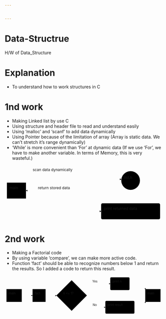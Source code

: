 ```yaml
---


---
```


<h1 id="data-structrue">Data-Structrue</h1>
<p>H/W of Data_Structure</p>
<h1 id="explanation">Explanation</h1>
<ul>
<li>To understand how to work structures in C</li>
</ul>
<h1 id="nd-work">1nd work</h1>
<ul>
<li>Making Linked list by use C</li>
<li>Using structure and header file to read and understand easily</li>
<li>Using ‘malloc’ and ‘scanf’ to add data dynamically</li>
<li>Using Pointer because of the limitation of array (Array is static data. We can’t stretch it’s range dynamically)</li>
<li>‘While’ is more convenient than ‘For’ at dynamic data (If we use ‘For’, we have to make another variable. In terms of Memory, this is very wasteful.)</li>
</ul>
<div class="mermaid"><svg xmlns="http://www.w3.org/2000/svg" id="mermaid-svg-r7VamBlzYKrnkm8r" width="100%" style="max-width: 584.953125px;" viewBox="0 0 584.953125 208.734375"><g transform="translate(-12, -12)"><g class="output"><g class="clusters"></g><g class="edgePaths"><g class="edgePath" style="opacity: 1;"><path class="path" d="M90.828125,92.83251632618888L230.375,39.5L444.9442356626431,64.91447408601444" marker-end="url(#arrowhead7261)" style="fill:none"></path><defs><marker id="arrowhead7261" viewBox="0 0 10 10" refX="9" refY="5" markerUnits="strokeWidth" markerWidth="8" markerHeight="6" orient="auto"><path d="M 0 0 L 10 5 L 0 10 z" class="arrowheadPath" style="stroke-width: 1; stroke-dasharray: 1, 0;"></path></marker></defs></g><g class="edgePath" style="opacity: 1;"><path class="path" d="M445.087571949411,74.15356668337412L230.375,106.3671875L90.828125,106.3671875" marker-end="url(#arrowhead7262)" style="fill:none"></path><defs><marker id="arrowhead7262" viewBox="0 0 10 10" refX="9" refY="5" markerUnits="strokeWidth" markerWidth="8" markerHeight="6" orient="auto"><path d="M 0 0 L 10 5 L 0 10 z" class="arrowheadPath" style="stroke-width: 1; stroke-dasharray: 1, 0;"></path></marker></defs></g><g class="edgePath" style="opacity: 1;"><path class="path" d="M90.828125,121.92597119892834L230.375,183.234375L369.921875,183.234375" marker-end="url(#arrowhead7263)" style="fill:none"></path><defs><marker id="arrowhead7263" viewBox="0 0 10 10" refX="9" refY="5" markerUnits="strokeWidth" markerWidth="8" markerHeight="6" orient="auto"><path d="M 0 0 L 10 5 L 0 10 z" class="arrowheadPath" style="stroke-width: 1; stroke-dasharray: 1, 0;"></path></marker></defs></g></g><g class="edgeLabels"><g class="edgeLabel" transform="translate(230.375,39.5)" style="opacity: 1;"><g transform="translate(-114.546875,-19.5)" class="label"><foreignObject width="229.1015625" height="39"><div xmlns="http://www.w3.org/1999/xhtml" style="display: inline-block; white-space: nowrap;"><span class="edgeLabel">scan data dynamically</span></div></foreignObject></g></g><g class="edgeLabel" transform="translate(230.375,106.3671875)" style="opacity: 1;"><g transform="translate(-95.0234375,-19.5)" class="label"><foreignObject width="190.0546875" height="39"><div xmlns="http://www.w3.org/1999/xhtml" style="display: inline-block; white-space: nowrap;"><span class="edgeLabel">return stored data</span></div></foreignObject></g></g><g class="edgeLabel" transform="" style="opacity: 1;"><g transform="translate(0,0)" class="label"><foreignObject width="0" height="0"><div xmlns="http://www.w3.org/1999/xhtml" style="display: inline-block; white-space: nowrap;"><span class="edgeLabel"></span></div></foreignObject></g></g></g><g class="nodes"><g class="node" id="A" transform="translate(55.4140625,106.3671875)" style="opacity: 1;"><rect rx="0" ry="0" x="-35.4140625" y="-29.5" width="70.828125" height="59"></rect><g class="label" transform="translate(0,0)"><g transform="translate(-25.4140625,-19.5)"><foreignObject width="50.8359375" height="39"><div xmlns="http://www.w3.org/1999/xhtml" style="display: inline-block; white-space: nowrap;">main</div></foreignObject></g></g></g><g class="node" id="B" transform="translate(479.4375,69)" style="opacity: 1;"><circle x="-34.734375" y="-29.5" r="34.734375"></circle><g class="label" transform="translate(0,0)"><g transform="translate(-24.734375,-19.5)"><foreignObject width="49.4765625" height="39"><div xmlns="http://www.w3.org/1999/xhtml" style="display: inline-block; white-space: nowrap;">list.h</div></foreignObject></g></g></g><g class="node" id="D" transform="translate(479.4375,183.234375)" style="opacity: 1;"><rect rx="5" ry="5" x="-109.515625" y="-29.5" width="219.03125" height="59"></rect><g class="label" transform="translate(0,0)"><g transform="translate(-99.515625,-19.5)"><foreignObject width="199.03125" height="39"><div xmlns="http://www.w3.org/1999/xhtml" style="display: inline-block; white-space: nowrap;">print returned data</div></foreignObject></g></g></g></g></g></g></svg></div>
<h1 id="nd-work-1">2nd work</h1>
<ul>
<li>Making a Factorial code</li>
<li>By using variable ‘compare’, we can make more active code.</li>
<li>Function ‘fact’ should be able to recognize numbers below 1 and return the results. So I added a code to return this result.</li>
</ul>
<div class="mermaid"><svg xmlns="http://www.w3.org/2000/svg" id="mermaid-svg-ai3Xw2LIJSp2qeE8" width="100%" style="max-width: 729.75px;" viewBox="0 0 729.75 184"><g transform="translate(-12, -12)"><g class="output"><g class="clusters"></g><g class="edgePaths"><g class="edgePath" style="opacity: 1;"><path class="path" d="M90.828125,104L115.828125,104L140.828125,104" marker-end="url(#arrowhead7289)" style="fill:none"></path><defs><marker id="arrowhead7289" viewBox="0 0 10 10" refX="9" refY="5" markerUnits="strokeWidth" markerWidth="8" markerHeight="6" orient="auto"><path d="M 0 0 L 10 5 L 0 10 z" class="arrowheadPath" style="stroke-width: 1; stroke-dasharray: 1, 0;"></path></marker></defs></g><g class="edgePath" style="opacity: 1;"><path class="path" d="M201.15625,104L226.15625,104L251.65625,104.5" marker-end="url(#arrowhead7290)" style="fill:none"></path><defs><marker id="arrowhead7290" viewBox="0 0 10 10" refX="9" refY="5" markerUnits="strokeWidth" markerWidth="8" markerHeight="6" orient="auto"><path d="M 0 0 L 10 5 L 0 10 z" class="arrowheadPath" style="stroke-width: 1; stroke-dasharray: 1, 0;"></path></marker></defs></g><g class="edgePath" style="opacity: 1;"><path class="path" d="M370.1698920729438,81.54489207294381L435.328125,49.5L500.8125,49.5" marker-end="url(#arrowhead7291)" style="fill:none"></path><defs><marker id="arrowhead7291" viewBox="0 0 10 10" refX="9" refY="5" markerUnits="strokeWidth" markerWidth="8" markerHeight="6" orient="auto"><path d="M 0 0 L 10 5 L 0 10 z" class="arrowheadPath" style="stroke-width: 1; stroke-dasharray: 1, 0;"></path></marker></defs></g><g class="edgePath" style="opacity: 1;"><path class="path" d="M590.140625,49.5L637.921875,49.5L665.634747706422,74.5" marker-end="url(#arrowhead7292)" style="fill:none"></path><defs><marker id="arrowhead7292" viewBox="0 0 10 10" refX="9" refY="5" markerUnits="strokeWidth" markerWidth="8" markerHeight="6" orient="auto"><path d="M 0 0 L 10 5 L 0 10 z" class="arrowheadPath" style="stroke-width: 1; stroke-dasharray: 1, 0;"></path></marker></defs></g><g class="edgePath" style="opacity: 1;"><path class="path" d="M370.1698920729438,127.45510792705619L435.328125,158.5L478.03125,158.5" marker-end="url(#arrowhead7293)" style="fill:none"></path><defs><marker id="arrowhead7293" viewBox="0 0 10 10" refX="9" refY="5" markerUnits="strokeWidth" markerWidth="8" markerHeight="6" orient="auto"><path d="M 0 0 L 10 5 L 0 10 z" class="arrowheadPath" style="stroke-width: 1; stroke-dasharray: 1, 0;"></path></marker></defs></g><g class="edgePath" style="opacity: 1;"><path class="path" d="M612.921875,158.5L637.921875,158.5L665.634747706422,133.5" marker-end="url(#arrowhead7294)" style="fill:none"></path><defs><marker id="arrowhead7294" viewBox="0 0 10 10" refX="9" refY="5" markerUnits="strokeWidth" markerWidth="8" markerHeight="6" orient="auto"><path d="M 0 0 L 10 5 L 0 10 z" class="arrowheadPath" style="stroke-width: 1; stroke-dasharray: 1, 0;"></path></marker></defs></g></g><g class="edgeLabels"><g class="edgeLabel" transform="" style="opacity: 1;"><g transform="translate(0,0)" class="label"><foreignObject width="0" height="0"><div xmlns="http://www.w3.org/1999/xhtml" style="display: inline-block; white-space: nowrap;"><span class="edgeLabel"></span></div></foreignObject></g></g><g class="edgeLabel" transform="" style="opacity: 1;"><g transform="translate(0,0)" class="label"><foreignObject width="0" height="0"><div xmlns="http://www.w3.org/1999/xhtml" style="display: inline-block; white-space: nowrap;"><span class="edgeLabel"></span></div></foreignObject></g></g><g class="edgeLabel" transform="translate(435.328125,49.5)" style="opacity: 1;"><g transform="translate(-17.703125,-19.5)" class="label"><foreignObject width="35.4140625" height="39"><div xmlns="http://www.w3.org/1999/xhtml" style="display: inline-block; white-space: nowrap;"><span class="edgeLabel">Yes</span></div></foreignObject></g></g><g class="edgeLabel" transform="" style="opacity: 1;"><g transform="translate(0,0)" class="label"><foreignObject width="0" height="0"><div xmlns="http://www.w3.org/1999/xhtml" style="display: inline-block; white-space: nowrap;"><span class="edgeLabel"></span></div></foreignObject></g></g><g class="edgeLabel" transform="translate(435.328125,158.5)" style="opacity: 1;"><g transform="translate(-15.78125,-19.5)" class="label"><foreignObject width="31.5703125" height="39"><div xmlns="http://www.w3.org/1999/xhtml" style="display: inline-block; white-space: nowrap;"><span class="edgeLabel">No</span></div></foreignObject></g></g><g class="edgeLabel" transform="" style="opacity: 1;"><g transform="translate(0,0)" class="label"><foreignObject width="0" height="0"><div xmlns="http://www.w3.org/1999/xhtml" style="display: inline-block; white-space: nowrap;"><span class="edgeLabel"></span></div></foreignObject></g></g></g><g class="nodes"><g class="node" id="A" transform="translate(55.4140625,104)" style="opacity: 1;"><rect rx="0" ry="0" x="-35.4140625" y="-29.5" width="70.828125" height="59"></rect><g class="label" transform="translate(0,0)"><g transform="translate(-25.4140625,-19.5)"><foreignObject width="50.8359375" height="39"><div xmlns="http://www.w3.org/1999/xhtml" style="display: inline-block; white-space: nowrap;">main</div></foreignObject></g></g></g><g class="node" id="B" transform="translate(170.9921875,104)" style="opacity: 1;"><rect rx="0" ry="0" x="-30.1640625" y="-29.5" width="60.328125" height="59"></rect><g class="label" transform="translate(0,0)"><g transform="translate(-20.1640625,-19.5)"><foreignObject width="40.3359375" height="39"><div xmlns="http://www.w3.org/1999/xhtml" style="display: inline-block; white-space: nowrap;">fact</div></foreignObject></g></g></g><g class="node" id="C" transform="translate(321.890625,104)" style="opacity: 1;"><polygon points="70.734375,0 141.46875,-70.734375 70.734375,-141.46875 0,-70.734375" rx="5" ry="5" transform="translate(-70.734375,70.734375)"></polygon><g class="label" transform="translate(0,0)"><g transform="translate(-39.09375,-19.5)"><foreignObject width="78.1875" height="39"><div xmlns="http://www.w3.org/1999/xhtml" style="display: inline-block; white-space: nowrap;">n &lt;= 1?</div></foreignObject></g></g></g><g class="node" id="D" transform="translate(545.4765625,49.5)" style="opacity: 1;"><rect rx="5" ry="5" x="-44.6640625" y="-29.5" width="89.328125" height="59"></rect><g class="label" transform="translate(0,0)"><g transform="translate(-34.6640625,-19.5)"><foreignObject width="69.328125" height="39"><div xmlns="http://www.w3.org/1999/xhtml" style="display: inline-block; white-space: nowrap;">print n</div></foreignObject></g></g></g><g class="node" id="H" transform="translate(698.3359375,104)" style="opacity: 1;"><rect rx="0" ry="0" x="-35.4140625" y="-29.5" width="70.828125" height="59"></rect><g class="label" transform="translate(0,0)"><g transform="translate(-25.4140625,-19.5)"><foreignObject width="50.8359375" height="39"><div xmlns="http://www.w3.org/1999/xhtml" style="display: inline-block; white-space: nowrap;">main</div></foreignObject></g></g></g><g class="node" id="E" transform="translate(545.4765625,158.5)" style="opacity: 1;"><rect rx="5" ry="5" x="-67.4453125" y="-29.5" width="134.890625" height="59"></rect><g class="label" transform="translate(0,0)"><g transform="translate(-57.4453125,-19.5)"><foreignObject width="114.890625" height="39"><div xmlns="http://www.w3.org/1999/xhtml" style="display: inline-block; white-space: nowrap;">print result</div></foreignObject></g></g></g></g></g></g></svg></div>

